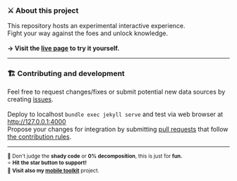 ### ⚔️ About this project
This repository hosts an experimental interactive experience.<br>
Fight your way against the foes and unlock knowledge.</b><br>
<br>
<b>→ Visit the [live page](https://igpenguin.github.io/webcrawler) to try it yourself.</b><br>

----

### 🏗 Contributing and development
Feel free to request changes/fixes or submit potential new data sources by creating [issues](https://github.com/IGPenguin/webcrawler/issues).
<br>
<br>
Deploy to localhost ```bundle exec jekyll serve``` and test via web browser at http://127.0.0.1:4000<br>
Propose your changes for integration by submitting [pull requests](https://github.com/IGPenguin/webcrawler/pulls) that follow [the contribution rules](https://github.com/IGPenguin/webcrawler/blob/live/.github/CONTRIBUTING.md "the contribution rules").

----

<sup>🙈 Don't judge the <strong>shady code</strong> or <strong>0% decomposition</strong>, this is just for <strong>fun.</strong><br></sup>
<sup>⭐️ <strong>Hit the star button to support!</strong><br></sup>
<sup>📱 <strong>Visit also my [mobile toolkit](https://github.com/IGPenguin/mobile-toolkit)</strong> project.<br></sup>
